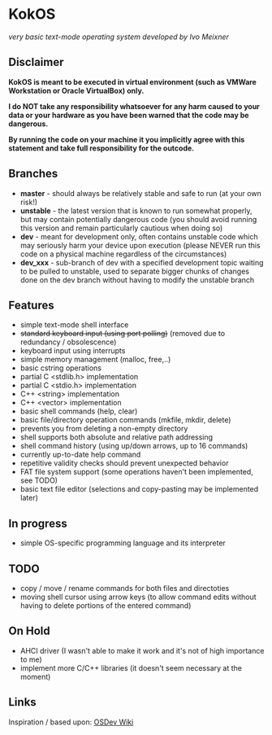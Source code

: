 # KokOS
*very basic text-mode operating system developed by Ivo Meixner*

## Disclaimer
**KokOS is meant to be executed in virtual environment (such as VMWare Workstation or Oracle VirtualBox) only.**

**I do NOT take any responsibility whatsoever for any harm caused to your data or your hardware as you have been warned that the code may be dangerous.**

**By running the code on your machine it you implicitly agree with this statement and take full responsibility for the outcode.**

## Branches
- **master** - should always be relatively stable and safe to run (at your own risk!)
- **unstable** - the latest version that is known to run somewhat properly, but may contain potentially dangerous code (you should avoid running this version and remain particularly cautious when doing so)
- **dev** - meant for development only, often contains unstable code which may seriously harm your device upon execution (please NEVER run this code on a physical machine regardless of the circumstances)
- **dev_xxx** - sub-branch of dev with a specified development topic waiting to be pulled to unstable, used to separate bigger chunks of changes done on the dev branch without having to modify the unstable branch

## Features
- simple text-mode shell interface
- ~~standard keyboard input (using port polling)~~ (removed due to redundancy / obsolescence)
- keyboard input using interrupts
- simple memory management (malloc, free,..)
- basic cstring operations
- partial C &lt;stdlib.h&gt; implementation
- partial C &lt;stdio.h&gt; implementation
- C++ &lt;string&gt; implementation
- C++ &lt;vector&gt; implementation
- basic shell commands (help, clear)
- basic file/directory operation commands (mkfile, mkdir, delete)
- prevents you from deleting a non-empty directory
- shell supports both absolute and relative path addressing
- shell command history (using up/down arrows, up to 16 commands)
- currently up-to-date help command
- repetitive validity checks should prevent unexpected behavior
- FAT file system support (some operations haven't been implemented, see TODO)
- basic text file editor (selections and copy-pasting may be implemented later)

## In progress
- simple OS-specific programming language and its interpreter

## TODO
- copy / move / rename commands for both files and directoties
- moving shell cursor using arrow keys (to allow command edits without having to delete portions of the entered command)

## On Hold
- AHCI driver (I wasn't able to make it work and it's not of high importance to me)
- implement more C/C++ libraries (it doesn't seem necessary at the moment)

## Links
<div>Inspiration / based upon: <a href="http://wiki.osdev.org/Main_Page">OSDev Wiki</a></div>
